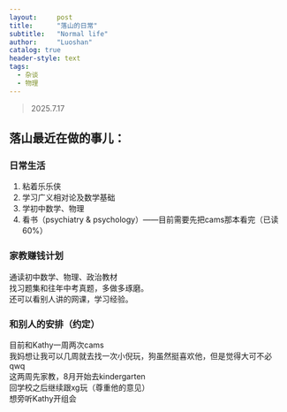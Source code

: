 ```yaml
---
layout:     post
title:      "落山的日常"
subtitle:   "Normal life"
author:     "Luoshan"
catalog: true
header-style: text
tags:
  - 杂谈
  - 物理
---
```


> 2025.7.17

## 落山最近在做的事儿：

### 日常生活

1. 粘着乐乐侠
2. 学习广义相对论及数学基础
3. 学初中数学、物理
4. 看书（psychiatry & psychology）——目前需要先把cams那本看完（已读60%）

### 家教赚钱计划

通读初中数学、物理、政治教材  
找习题集和往年中考真题，多做多琢磨。  
还可以看别人讲的网课，学习经验。  

###  和别人的安排（约定）

目前和Kathy一周两次cams  
我妈想让我可以几周就去找一次小倪玩，狗虽然挺喜欢他，但是觉得大可不必qwq  
这两周先家教，8月开始去kindergarten  
回学校之后继续跟xg玩（尊重他的意见）  
想旁听Kathy开组会


